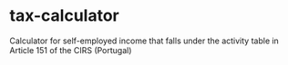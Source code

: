 # tax-calculator
Calculator for self-employed income that falls under the activity table in Article 151 of the CIRS (Portugal)
